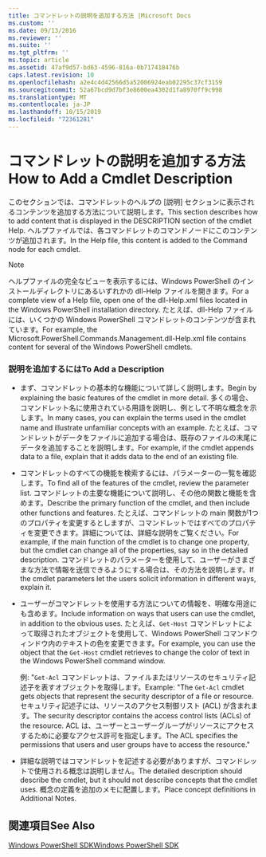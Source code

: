 ```yaml
---
title: コマンドレットの説明を追加する方法 |Microsoft Docs
ms.custom: ''
ms.date: 09/13/2016
ms.reviewer: ''
ms.suite: ''
ms.tgt_pltfrm: ''
ms.topic: article
ms.assetid: 47af9d57-bd63-4596-816a-0b717418476b
caps.latest.revision: 10
ms.openlocfilehash: a2e4c4d42566d5a52006924eab02295c37cf3159
ms.sourcegitcommit: 52a67bcd9d7bf3e8600ea4302d1fa8970ff9c998
ms.translationtype: MT
ms.contentlocale: ja-JP
ms.lasthandoff: 10/15/2019
ms.locfileid: "72361281"
---
```

# <a name="how-to-add-a-cmdlet-description"></a><span data-ttu-id="941d4-102">コマンドレットの説明を追加する方法</span><span class="sxs-lookup"><span data-stu-id="941d4-102">How to Add a Cmdlet Description</span></span>

<span data-ttu-id="941d4-103">このセクションでは、コマンドレットのヘルプの [説明] セクションに表示されるコンテンツを追加する方法について説明します。</span><span class="sxs-lookup"><span data-stu-id="941d4-103">This section describes how to add content that is displayed in the DESCRIPTION section of the cmdlet Help.</span></span> <span data-ttu-id="941d4-104">ヘルプファイルでは、各コマンドレットのコマンドノードにこのコンテンツが追加されます。</span><span class="sxs-lookup"><span data-stu-id="941d4-104">In the Help file, this content is added to the Command node for each cmdlet.</span></span>

> [!NOTE]
> <span data-ttu-id="941d4-105">ヘルプファイルの完全なビューを表示するには、Windows PowerShell のインストールディレクトリにあるいずれかの dll-Help ファイルを開きます。</span><span class="sxs-lookup"><span data-stu-id="941d4-105">For a complete view of a Help file, open one of the dll-Help.xml files located in the Windows PowerShell installation directory.</span></span> <span data-ttu-id="941d4-106">たとえば、dll-Help ファイルには、いくつかの Windows PowerShell コマンドレットのコンテンツが含まれています。</span><span class="sxs-lookup"><span data-stu-id="941d4-106">For example, the Microsoft.PowerShell.Commands.Management.dll-Help.xml file contains content for several of the Windows PowerShell cmdlets.</span></span>

### <a name="to-add-a-description"></a><span data-ttu-id="941d4-107">説明を追加するには</span><span class="sxs-lookup"><span data-stu-id="941d4-107">To Add a Description</span></span>

- <span data-ttu-id="941d4-108">まず、コマンドレットの基本的な機能について詳しく説明します。</span><span class="sxs-lookup"><span data-stu-id="941d4-108">Begin by explaining the basic features of the cmdlet in more detail.</span></span> <span data-ttu-id="941d4-109">多くの場合、コマンドレット名に使用されている用語を説明し、例として不明な概念を示します。</span><span class="sxs-lookup"><span data-stu-id="941d4-109">In many cases, you can explain the terms used in the cmdlet name and illustrate unfamiliar concepts with an example.</span></span> <span data-ttu-id="941d4-110">たとえば、コマンドレットがデータをファイルに追加する場合は、既存のファイルの末尾にデータを追加することを説明します。</span><span class="sxs-lookup"><span data-stu-id="941d4-110">For example, if the cmdlet appends data to a file, explain that it adds data to the end of an existing file.</span></span>

- <span data-ttu-id="941d4-111">コマンドレットのすべての機能を検索するには、パラメーターの一覧を確認します。</span><span class="sxs-lookup"><span data-stu-id="941d4-111">To find all of the features of the cmdlet, review the parameter list.</span></span> <span data-ttu-id="941d4-112">コマンドレットの主要な機能について説明し、その他の関数と機能を含めます。</span><span class="sxs-lookup"><span data-stu-id="941d4-112">Describe the primary function of the cmdlet, and then include other functions and features.</span></span> <span data-ttu-id="941d4-113">たとえば、コマンドレットの main 関数が1つのプロパティを変更するとしますが、コマンドレットではすべてのプロパティを変更できます。詳細については、詳細な説明をご覧ください。</span><span class="sxs-lookup"><span data-stu-id="941d4-113">For example, if the main function of the cmdlet is to change one property, but the cmdlet can change all of the properties, say so in the detailed description.</span></span> <span data-ttu-id="941d4-114">コマンドレットのパラメーターを使用して、ユーザーがさまざまな方法で情報を送信できるようにする場合は、その方法を説明します。</span><span class="sxs-lookup"><span data-stu-id="941d4-114">If the cmdlet parameters let the users solicit information in different ways, explain it.</span></span>

- <span data-ttu-id="941d4-115">ユーザーがコマンドレットを使用する方法についての情報を、明確な用途にも含めます。</span><span class="sxs-lookup"><span data-stu-id="941d4-115">Include information on ways that users can use the cmdlet, in addition to the obvious uses.</span></span> <span data-ttu-id="941d4-116">たとえば、`Get-Host` コマンドレットによって取得されたオブジェクトを使用して、Windows PowerShell コマンドウィンドウ内のテキストの色を変更できます。</span><span class="sxs-lookup"><span data-stu-id="941d4-116">For example, you can use the object that the `Get-Host` cmdlet retrieves to change the color of text in the Windows PowerShell command window.</span></span>

  <span data-ttu-id="941d4-117">例: "`Get-Acl` コマンドレットは、ファイルまたはリソースのセキュリティ記述子を表すオブジェクトを取得します。</span><span class="sxs-lookup"><span data-stu-id="941d4-117">Example:  "The `Get-Acl` cmdlet gets objects that represent the security descriptor of a file or resource.</span></span> <span data-ttu-id="941d4-118">セキュリティ記述子には、リソースのアクセス制御リスト (ACL) が含まれます。</span><span class="sxs-lookup"><span data-stu-id="941d4-118">The security descriptor contains the access control lists (ACLs) of the resource.</span></span> <span data-ttu-id="941d4-119">ACL は、ユーザーとユーザーグループがリソースにアクセスするために必要なアクセス許可を指定します。</span><span class="sxs-lookup"><span data-stu-id="941d4-119">The ACL specifies the permissions that users and user groups have to access the resource."</span></span>

- <span data-ttu-id="941d4-120">詳細な説明ではコマンドレットを記述する必要がありますが、コマンドレットで使用される概念は説明しません。</span><span class="sxs-lookup"><span data-stu-id="941d4-120">The detailed description should describe the cmdlet, but it should not describe concepts that the cmdlet uses.</span></span> <span data-ttu-id="941d4-121">概念の定義を追加のメモに配置します。</span><span class="sxs-lookup"><span data-stu-id="941d4-121">Place concept definitions in Additional Notes.</span></span>

## <a name="see-also"></a><span data-ttu-id="941d4-122">関連項目</span><span class="sxs-lookup"><span data-stu-id="941d4-122">See Also</span></span>

[<span data-ttu-id="941d4-123">Windows PowerShell SDK</span><span class="sxs-lookup"><span data-stu-id="941d4-123">Windows PowerShell SDK</span></span>](../windows-powershell-reference.md)
